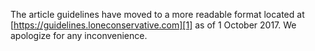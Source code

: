 
The article guidelines have moved to a more readable format located at [https://guidelines.loneconservative.com][1] as of 1 October 2017. We apologize for any inconvenience.

[1]:	https://guidelines.loneconservative.com
